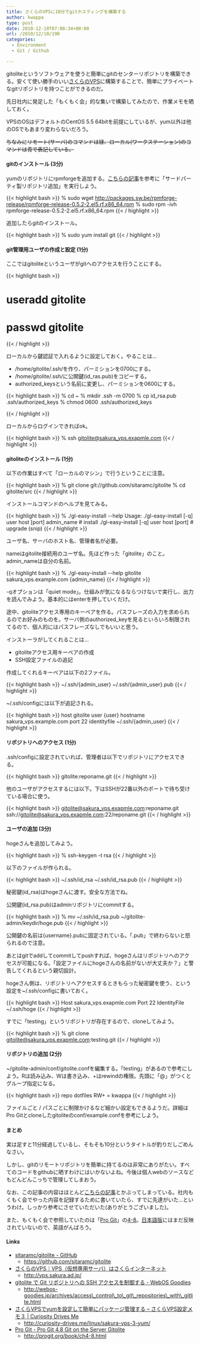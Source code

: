 ```yaml
---
title: さくらのVPSに10分でgitホスティングを構築する
author: kwappa
type: post
date: 2010-12-10T07:08:34+00:00
url: /2010/12/10/190
categories:
  - Environment
  - Git / Github

---
```

gitoliteというソフトウェアを使うと簡単にgitのセンターリポジトリを構築できる。安くて使い勝手のいい<a href="http://vps.sakura.ad.jp/" target="_blank">さくらのVPS</a>に構築することで、簡単にプライベートなgitリポジトリを持つことができるのだ。

先日社内に発足した「もくもく会」的な集いで構築してみたので、作業メモを晒しておく。

VPSのOSはデフォルトのCentOS 5.5 64bitを前提にしているが、yum以外は他のOSでもあまり変わらないだろう。

<!--more-->

~~ちなみにリモート(サーバ)のコマンドは緑、ローカル(ワークステーション)のコマンドは青で表記している。~~

#### gitのインストール (3分)

yumのリポジトリにrpmforgeを追加する。<a href="http://curiosity-drives.me/linux/sakura-vps-3-yum/" target="_blank">こちらの記事</a>を参考に「サードパーティ製リポジトリ追加」を実行しよう。

{{< highlight bash >}}
% sudo wget http://packages.sw.be/rpmforge-release/rpmforge-release-0.5.2-2.el5.rf.x86_64.rpm
% sudo rpm -ivh rpmforge-release-0.5.2-2.el5.rf.x86_64.rpm
{{< / highlight >}}

追加したらgitのインストール。

{{< highlight bash >}}
% sudo yum install git
{{< / highlight >}}

#### git管理用ユーザの作成と設定 (1分)

ここではgitoliteというユーザがgitへのアクセスを行うことにする。

{{< highlight bash >}}
# useradd gitolite
# passwd gitolite
{{< / highlight >}}

ローカルから鍵認証で入れるように設定しておく。やることは…

  * /home/gitolite/.ssh/を作り、パーミションを0700にする。
  * /home/gitolite/.ssh/に公開鍵(id_ras.pub)をコピーする。
  * authorized_keysという名前に変更し、パーミションを0600にする。

{{< highlight bash >}}
% cd ~
% mkdir .ssh -m 0700
% cp id_rsa.pub .ssh/authorized_keys
% chmod 0600 .ssh/authorized_keys

{{< / highlight >}}

ローカルからログインできればok。

{{< highlight bash >}}
% ssh gitolite@sakura_vps.exapmle.com
{{< / highlight >}}

#### gitoliteのインストール (1分)

以下の作業はすべて「ローカルのマシン」で行うということに注意。

{{< highlight bash >}}
% git clone git://github.com/sitaramc/gitolite
% cd gitolite/src
{{< / highlight >}}

インストールコマンドのヘルプを見てみる。

{{< highlight bash >}}
% ./gl-easy-install --help
Usage: ./gl-easy-install [-q] user host [port] admin_name     # install
       ./gl-easy-install [-q] user host [port]                # upgrade
(snip)
{{< / highlight >}}

ユーザ名、サーバのホスト名、管理者名が必要。

nameはgitolite接続用のユーザ名。先ほど作った「gitolite」のこと。admin_nameは自分の名前。

{{< highlight bash >}}
% ./gl-easy-install --help gitolite sakura_vps.example.com {admin_name}
{{< / highlight >}}

-qオプションは「quiet mode」。仕組みが気になるならつけないで実行し、出力を読んでみよう。基本的にはenterを押していくだけ。

途中、gitoliteアクセス専用のキーペアを作る。パスフレーズの入力を求められるのでお好みのものを。サーバ側のauthorized_keyを見るといろいろ制限されてるので、個人的にはパスフレーズなしでもいいと思う。

インストーラがしてくれることは…

  * gitoliteアクセス用キーペアの作成
  * SSH設定ファイルの追記

作成してくれるキーペアは以下の2ファイル。

{{< highlight bash >}}
~/.ssh/{admin_user}
~/.ssh/{admin_user}.pub
{{< / highlight >}}

~/.ssh/configには以下が追記される。

{{< highlight bash >}}
host gitolite
     user {user}
     hostname sakura_vps.example.com
     port 22
     identityfile ~/.ssh/{admin_user}
{{< / highlight >}}

#### リポジトリへのアクセス (1分)

.ssh/configに設定されていれば、管理者は以下でリポジトリにアクセスできる。

{{< highlight bash >}}
gitolite:reponame.git
{{< / highlight >}}

他のユーザがアクセスするには以下。下はSSHが22番以外のポートで待ち受けている場合に使う。

{{< highlight bash >}}
gitolite@sakura_vps.exapmle.com:reponame.git
ssh://gitolite@sakura_vps.exapmle.com:22/reponame.git
{{< / highlight >}}

#### ユーザの追加 (3分)

hogeさんを追加してみよう。

{{< highlight bash >}}
% ssh-keygen -t rsa
{{< / highlight >}}

以下のファイルが作られる。

{{< highlight bash >}}
~/.ssh/id_rsa
~/.ssh/id_rsa.pub
{{< / highlight >}}

秘密鍵(id_rsa)はhogeさんに渡す。安全な方法でね。

公開鍵(id_rsa.pub)はadminリポジトリにcommitする。

{{< highlight bash >}}
% mv ~/.ssh/id_rsa.pub ~/gitolite-admin/keydir/hoge.pub
{{< / highlight >}}

公開鍵の名前は{username}.pubに固定されている。「.pub」で終わらないと怒られるので注意。

あとはgitでaddしてcommitしてpushすれば、hogeさんはリポジトリへのアクセスが可能になる。「設定ファイルにhogeさんの名前がないが大丈夫か？」と警告してくれるという親切設計。

hogeさん側は、リポジトリへアクセスするときもらった秘密鍵を使う、という設定を~/.ssh/configに書いておく。

{{< highlight bash >}}
Host sakura_vps.exapmle.com
  Port 22
  IdentityFile ~/.ssh/hoge
{{< / highlight >}}

すでに「testing」というリポジトリが存在するので、cloneしてみよう。

{{< highlight bash >}}
% git clone gitolite@sakura_vps.exapmle.com:testing.git
{{< / highlight >}}

#### リポジトリの追加 (2分)

~/gitolite-admin/conf/gitolite.confを編集する。「testing」があるので参考にしよう。Rは読み込み、Wは書き込み、+はrewindの権限。先頭に「@」がつくとグループ指定になる。

{{< highlight bash >}}
repo    dotfiles
        RW+     =   kwappa
{{< / highlight >}}

ファイルごと / パスごとに制限かけるなど細かい設定もできるようだ。詳細はPro Gitとcloneしたgitoliteのconf/example.confを参考にしよう。

#### まとめ

実は足すと11分経過しているし、そもそも10分というタイトルが釣りだしごめんなさい。

しかし、gitのリモートリポジトリを簡単に持てるのは非常にありがたい。すべてのコードをgithubに晒すわけにはいかないよね。今後は個人webのソースなどもどんどんこっちで管理してしまおう。

なお、この記事の内容はほとんど<a href="http://webos-goodies.jp/archives/access_control_to_git_repositories_with_gitlite.html" target="_blank">こちらの記事</a>とかぶってしまっている。社内もくもく会でやった内容を記録するために書いていたら、すでに先達がいた…というわけ。しっかり参考にさせていただいた(ありがとうございました)。

また、もくもく会で参照していたのは「<a href="http://progit.org/book/" target="_blank">Pro Git</a>」の<a href="http://progit.org/book/ch4-8.html" target="_blank">4-8</a>。<a href="http://progit.org/book/ja/" target="_blank">日本語版</a>にはまだ反映されていないので、英語がんばろう。

#### Links

- <a href="https://github.com/sitaramc/gitolite" target="_blank">sitaramc/gitolite - GitHub</a>
  - https://github.com/sitaramc/gitolite
- <a href="http://vps.sakura.ad.jp/" target="_blank">さくらのVPS｜VPS（仮想専用サーバ）はさくらインターネット</a>
  - http://vps.sakura.ad.jp/
- <a href="http://webos-goodies.jp/archives/access_control_to_git_repositories_with_gitlite.html" target="_blank">gitolite で Git リポジトリへの SSH アクセスを制御する - WebOS Goodies</a>
  - http://webos-goodies.jp/archives/access\_control\_to\_git\_repositories\_with\_gitlite.html
- <a href="http://curiosity-drives.me/linux/sakura-vps-3-yum/" target="_blank">さくらVPSでyumを設定して簡単にパッケージ管理する – さくらVPS設定メモ３ | Curiosity Drives Me</a>
  - http://curiosity-drives.me/linux/sakura-vps-3-yum/
- <a href="http://progit.org/book/ch4-8.html" target="_blank">Pro Git - Pro Git 4.8 Git on the Server Gitolite</a>
  - http://progit.org/book/ch4-8.html

